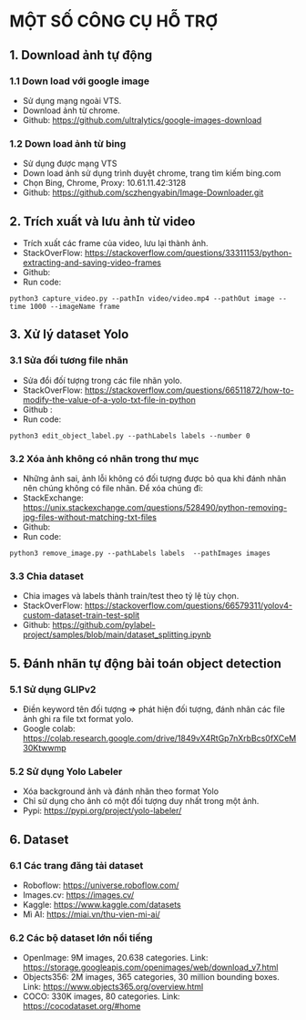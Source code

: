 # MỘT SỐ CÔNG CỤ HỖ TRỢ  
## 1. Download ảnh tự động 
### 1.1 Down load với google image 
- Sử dụng mạng ngoài VTS. 
- Download ảnh từ chrome. 
- Github: 
https://github.com/ultralytics/google-images-download
### 1.2 Down load ảnh từ bing 
- Sử dụng được mạng VTS
- Down load ảnh sử dụng trình duyệt chrome, trang tìm kiếm bing.com 
- Chọn Bing, Chrome, Proxy: 10.61.11.42:3128 
- Github: https://github.com/sczhengyabin/Image-Downloader.git
## 2. Trích xuất và lưu ảnh từ video 
- Trích xuất các frame của video, lưu lại thành ảnh.
- StackOverFlow: https://stackoverflow.com/questions/33311153/python-extracting-and-saving-video-frames
- Github: 
- Run code: 
```
python3 capture_video.py --pathIn video/video.mp4 --pathOut image --time 1000 --imageName frame
```
## 3. Xử lý dataset Yolo
### 3.1 Sửa đối tương file nhãn 
- Sửa đổi đốí tượng trong các file nhãn yolo.
- StackOverFlow: https://stackoverflow.com/questions/66511872/how-to-modify-the-value-of-a-yolo-txt-file-in-python
- Github : 
- Run code: 
```
python3 edit_object_label.py --pathLabels labels --number 0
```
### 3.2 Xóa ảnh không có nhãn trong thư mục
- Những ảnh sai, ảnh lỗi không có đối tượng được bỏ qua khi đánh nhãn nên chúng không có file nhãn. Để xóa chúng đi: 
- StackExchange: https://unix.stackexchange.com/questions/528490/python-removing-jpg-files-without-matching-txt-files
- Github: 
- Run code: 
```
python3 remove_image.py --pathLabels labels  --pathImages images 
```
### 3.3 Chia dataset 
- Chia images và labels thành train/test theo tỷ lệ tùy chọn.
- StackOverFlow: https://stackoverflow.com/questions/66579311/yolov4-custom-dataset-train-test-split
- Github: https://github.com/pylabel-project/samples/blob/main/dataset_splitting.ipynb
## 5. Đánh nhãn tự động bài toán object detection  
### 5.1 Sử dụng GLIPv2
- Điền keyword tên đối tượng => phát hiện đối tượng, đánh nhãn các file ảnh ghi ra file txt format yolo.
- Google colab: https://colab.research.google.com/drive/1849vX4RtGp7nXrbBcs0fXCeM30Ktwwmp
### 5.2 Sử dụng Yolo Labeler
- Xóa background ảnh và đánh nhãn theo format Yolo
- Chỉ sử dụng cho ảnh có một đối tượng duy nhất trong một ảnh.
- Pypi: https://pypi.org/project/yolo-labeler/
## 6. Dataset
### 6.1 Các trang đăng tải dataset
- Roboflow: https://universe.roboflow.com/
- Images.cv: https://images.cv/
- Kaggle: https://www.kaggle.com/datasets
- Mì AI: https://miai.vn/thu-vien-mi-ai/
### 6.2 Các bộ dataset lớn nổi tiếng
- OpenImage: 9M images, 20.638 categories. Link: https://storage.googleapis.com/openimages/web/download_v7.html
- Objects356: 2M images, 365 categories, 30 million bounding boxes. Link:    https://www.objects365.org/overview.html
- COCO: 330K images, 80 categories. Link: https://cocodataset.org/#home
